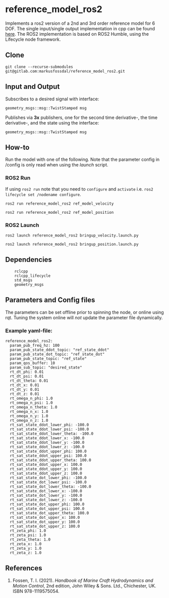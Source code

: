 # reference_model_ros2

Implements a ros2 version of a 2nd and 3rd order reference model for 6 DOF. The single input/single output implementation in cpp can be found [here](https://github.com/markusfossdal/reference_model_siso). The ROS2 implementation is based on ROS2 Humble, using the Lifecycle node framework.

## Clone
```
git clone --recurse-submodules git@gitlab.com:markusfossdal/reference_model_ros2.git
```

## Input and Output

Subscribes to a desired signal with interface:
```
geometry_msgs::msg::TwistStamped msg
```

Publishes via **3x** publishers, one for the second time derivative-, the time derivative-, and the state using the interface:
```
geometry_msgs::msg::TwistStamped msg
```
## How-to

Run the model with one of the following. Note that the parameter config in /config is only read when using the *launch* script.

### ROS2 Run
If using `ros2 run` note that you need to `configure` and `activate` i.e. `ros2 lifecycle set /nodename configure`. 
```
ros2 run reference_model_ros2 ref_model_velocity
```

```
ros2 run reference_model_ros2 ref_model_position
```

### ROS2 Launch
```
ros2 launch reference_model_ros2 bringup_velocity.launch.py
```

```
ros2 launch reference_model_ros2 bringup_position.launch.py
```

## Dependencies
```
    rclcpp
    rclcpp_lifecycle
    std_msgs
    geometry_msgs
```

## Parameters and Config files
The parameters can be set offline prior to spinning the node, or online using rqt. Tuning the system online will *not* update the parameter file dynamically. 

### Example yaml-file:

```
reference_model_ros2:
  param_pub_freq_hz: 100
  param_pub_state_ddot_topic: "ref_state_ddot"
  param_pub_state_dot_topic: "ref_state_dot"
  param_pub_state_topic: "ref_state"
  param_qos_buffer: 10
  param_sub_topic: "desired_state"
  rt_dt_phi: 0.01
  rt_dt_psi: 0.01
  rt_dt_theta: 0.01
  rt_dt_x: 0.01
  rt_dt_y: 0.01
  rt_dt_z: 0.01
  rt_omega_n_phi: 1.0
  rt_omega_n_psi: 1.0
  rt_omega_n_theta: 1.0
  rt_omega_n_x: 1.0
  rt_omega_n_y: 1.0
  rt_omega_n_z: 1.0
  rt_sat_state_ddot_lower_phi: -100.0
  rt_sat_state_ddot_lower_psi: -100.0
  rt_sat_state_ddot_lower_theta: -100.0
  rt_sat_state_ddot_lower_x: -100.0
  rt_sat_state_ddot_lower_y: -100.0
  rt_sat_state_ddot_lower_z: -100.0
  rt_sat_state_ddot_upper_phi: 100.0
  rt_sat_state_ddot_upper_psi: 100.0
  rt_sat_state_ddot_upper_theta: 100.0
  rt_sat_state_ddot_upper_x: 100.0
  rt_sat_state_ddot_upper_y: 100.0
  rt_sat_state_ddot_upper_z: 100.0
  rt_sat_state_dot_lower_phi: -100.0
  rt_sat_state_dot_lower_psi: -100.0
  rt_sat_state_dot_lower_theta: -100.0
  rt_sat_state_dot_lower_x: -100.0
  rt_sat_state_dot_lower_y: -100.0
  rt_sat_state_dot_lower_z: -100.0
  rt_sat_state_dot_upper_phi: 100.0
  rt_sat_state_dot_upper_psi: 100.0
  rt_sat_state_dot_upper_theta: 100.0
  rt_sat_state_dot_upper_x: 100.0
  rt_sat_state_dot_upper_y: 100.0
  rt_sat_state_dot_upper_z: 100.0
  rt_zeta_phi: 1.0
  rt_zeta_psi: 1.0
  rt_zeta_theta: 1.0
  rt_zeta_x: 1.0
  rt_zeta_y: 1.0
  rt_zeta_z: 1.0

```

## References
1. Fossen, T. I. (2021). *Handbook of Marine Craft Hydrodynamics and Motion Control*, 2nd edition, John Wiley & Sons. Ltd., Chichester, UK. ISBN 978-1119575054.
